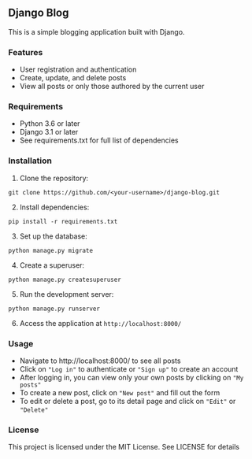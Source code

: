 ## Django Blog

This is a simple blogging application built with Django.
### Features
-	User registration and authentication
-	Create, update, and delete posts
-	View all posts or only those authored by the current user

### Requirements
-	Python 3.6 or later
-	Django 3.1 or later
-	See requirements.txt for full list of dependencies

### Installation
1. Clone the repository:
```
git clone https://github.com/<your-username>/django-blog.git 
```
2.	Install dependencies:
```
pip install -r requirements.txt 
```
3.	Set up the database:
```
python manage.py migrate
```
4.	Create a superuser:
```
python manage.py createsuperuser 
```
5.	Run the development server:
```
python manage.py runserver 
```
6.	Access the application at ```http://localhost:8000/```

### Usage
-	Navigate to http://localhost:8000/ to see all posts
-	Click on `"Log in"` to authenticate or `"Sign up"` to create an account
-	After logging in, you can view only your own posts by clicking on `"My posts"`
-	To create a new post, click on `"New post"` and fill out the form
-	To edit or delete a post, go to its detail page and click on `"Edit"` or `"Delete"`
### License
This project is licensed under the MIT License. See LICENSE for details
